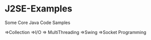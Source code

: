J2SE-Examples
=============

Some Core Java Code Samples

=>Collection
=>I/O
=> MultiThreading
=>Swing
=>Socket Programming
